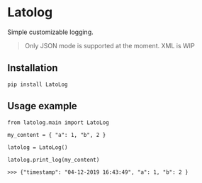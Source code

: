 # Latolog

Simple customizable logging.
> Only JSON mode is supported at the moment. XML is WIP

## Installation

    pip install LatoLog

## Usage example

    from latolog.main import LatoLog

    my_content = { "a": 1, "b", 2 }

    latolog = LatoLog()

    latolog.print_log(my_content)

    >>> {"timestamp": "04-12-2019 16:43:49", "a": 1, "b": 2 }
